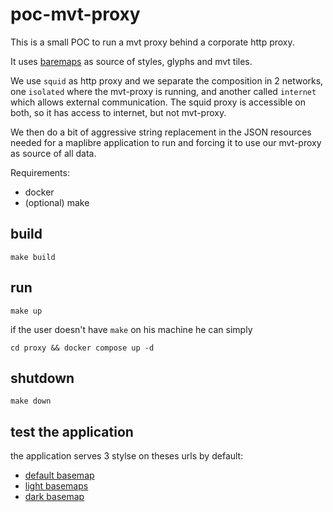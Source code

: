 # poc-mvt-proxy


This is a small POC to run a mvt proxy behind a corporate http proxy.

It uses [baremaps](https://baremaps.apache.org/map) as source of styles, glyphs and mvt tiles.

We use `squid` as http proxy and we separate the composition in 2 networks, one `isolated` where the mvt-proxy is running, and another called `internet` which allows external communication. The squid proxy is accessible on both, so it has access to internet, but not mvt-proxy.

We then do a bit of aggressive string replacement in the JSON resources needed for a maplibre application to run and forcing it to use our mvt-proxy as source of all data.

Requirements:

- docker
- (optional) make

## build

```shell
make build
```

## run

```shell
make up
```

if the user doesn't have `make` on his machine he can simply

```shell
cd proxy && docker compose up -d
```



## shutdown
```shell
make down
```

## test the application

the application serves 3 stylse on theses urls by default:

- [default basemap](http://localhost:8080/default)
- [light basemaps](http://localhost:8080/light)
- [dark basemap](http://localhost:8080/dark)

